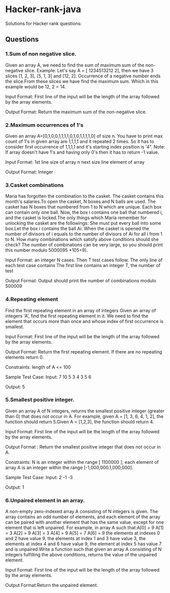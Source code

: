 # Hacker-rank-java
 Solutions for Hacker rank questions:
## Questions
### 1.Sum of non negative slice.

Given an array A, we need to find the sum of maximum sum of the non-negative slice.
Example: Let's say A = [ 1234513212 2], then we have 3 slices [1, 2, 3], [5, 1, 3] and [12, 2]. Occurrence of a negative number ends the slice.From these slices we have find the maximum sum. Which in this example would be 12, 2 = 14.

Input Format:
First line of the input will be the length of the array followed by the array elements.

Output Format:
Return the maximum sum of the non-negative slice.

### 2.Maximum occurrences of 1's

Given an array A=[0,1,0,0,1,1,1,1,0,1,0,1,1,1,1,0] of size n.
You have to print max count of 1's in given array are 1,1,1,1 and it repeated 2 times.
So it has to consider first occurrence of 1,1,1,1 and it's starting index position is '4".
Note: If array doesn't have 1's and having only 0's then it has to return -1 value.

Input Format: 1st line size of array n next size line element of array

Output Format: Integer

### 3.Casket combinations

Maria has forgotten the combination to the casket. The casket contains this month's salaries.To open the casket, N boxes and N balls are used. The casket has N boxes that numbered from 1 to N which are unique. Each box can contain only one ball. Now, the box i contains one ball that numbered i, and the casket is locked.The only things which Maria remember for unlocking the casket are the followings:
She must put every ball into some box.Let the box i contains the ball Ai. When the casket is opened the number of divisors of i equals to the number of divisors of Ai for all i from 1 to N.
How many combinations which satisfy above conditions should she check? The number of combinations can be very large, so you should print this number modulo 5000095 *105+9).

Input Format:
an integer N cases. Then T test cases follow. The only line of each test case contains The first line contains an integer T, the number of test

Output Format: Output should print the number of combinations modulo 500009

### 4.Repeating element

Find the first repeating element in an array of integers Given an array of integers 'A', find the first repeating element in it. We need to find the element that occurs more than once and whose index of first occurrence is smallest.

Input Format:
First line of the input will be the length of the array followed by the array elements.

Output Format:
Return the first repeating element. If there are no repeating elements return 0.

Constraints:
length of A <= 100

Sample Test Case:
Input:
7
10
5
3
4
3
5
6

Output:
5

### 5.Smallest positive integer.

Given an array A of N integers, returns the smallest positive integer (greater than 0) that does not occur in A.
For example, given A = [1, 3, 6, 4, 1, 2], the function should return 5.Given A = [1,2,3], the function should return 4.

Input Format: First line of the input will be the length of the array followed by the array elements.

Output Format : Return the smallest positive integer that does not occur in A.

Constraints:
N is an integer within the range [ 1100000 ]; each element of array A is an integer within the range [-1,000,000.1,000,000].

Sample Test Case:
Input:
2
-1
-3

Output:
1

### 6.Unpaired element in an array.

A non-empty zero-indexed array A consisting of N integers is given. The array contains an odd number of elements, and each element of the array can be paired with another element that has the same value, except for one element that is left unpaired.
For example, in array A such that:A[0] = 9 A[1] = 3 A[2] = 9 A[3] = 3 A[4] = 9 A[5] = 7 A[6] = 9 the elements at indexes 0 and 2 have value 9, the elements at index 1 and 3 have value 3, the elements at index 4 and 6 have value 9, the element at index 5 has value 7 and is unpaired.Write a function such that given an array A consisting of N integers fulfilling the above conditions, returns the value of the unpaired element.

Input Format: First line of the input will be the length of the array followed by the array elements.

Output Format:Return the unpaired element.